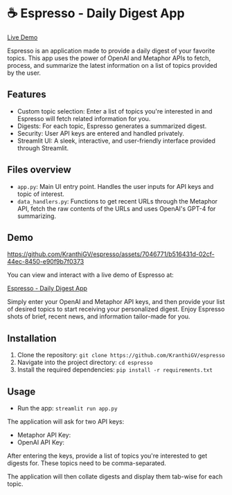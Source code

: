 # ☕️ Espresso - Daily Digest App
[Live Demo](https://digest.streamlit.app/)

Espresso is an application made to provide a daily digest of your favorite topics. This app uses the power of OpenAI and Metaphor APIs to fetch, process, and summarize the latest information on a list of topics provided by the user.

## Features

- Custom topic selection: Enter a list of topics you're interested in and Espresso will fetch related information for you.
- Digests: For each topic, Espresso generates a summarized digest.
- Security: User API keys are entered and handled privately.
- Streamlit UI: A sleek, interactive, and user-friendly interface provided through Streamlit.

## Files overview

- `app.py`: Main UI entry point. Handles the user inputs for API keys and topic of interest.
- `data_handlers.py`: Functions to get recent URLs through the Metaphor API, fetch the raw contents of the URLs and uses OpenAI's GPT-4 for summarizing.

## Demo

https://github.com/KranthiGV/espresso/assets/7046771/b516431d-02cf-44ec-8450-e90f9b7f0373

You can view and interact with a live demo of Espresso at: 

[Espresso - Daily Digest App](https://digest.streamlit.app/)

Simply enter your OpenAI and Metaphor API keys, and then provide your list of desired topics to start receiving your personalized digest. Enjoy Espresso shots of brief, recent news, and information tailor-made for you.


## Installation

1. Clone the repository: `git clone https://github.com/KranthiGV/espresso`
2. Navigate into the project directory: `cd espresso`
3. Install the required dependencies: `pip install -r requirements.txt`

## Usage

- Run the app: `streamlit run app.py`

The application will ask for two API keys:

- Metaphor API Key:
- OpenAI API Key:

After entering the keys, provide a list of topics you're interested to get digests for. These topics need to be comma-separated.
  
The application will then collate digests and display them tab-wise for each topic.
